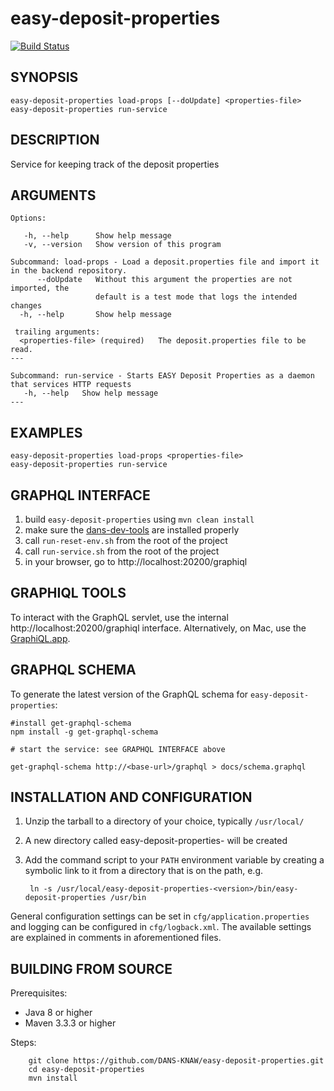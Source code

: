 easy-deposit-properties
===========
[![Build Status](https://travis-ci.org/DANS-KNAW/easy-deposit-properties.png?branch=master)](https://travis-ci.org/DANS-KNAW/easy-deposit-properties)

<!-- Remove this comment and extend the descriptions below -->


SYNOPSIS
--------

    easy-deposit-properties load-props [--doUpdate] <properties-file>
    easy-deposit-properties run-service


DESCRIPTION
-----------

Service for keeping track of the deposit properties


ARGUMENTS
---------

    Options:

       -h, --help      Show help message
       -v, --version   Show version of this program

    Subcommand: load-props - Load a deposit.properties file and import it in the backend repository.
          --doUpdate   Without this argument the properties are not imported, the
                       default is a test mode that logs the intended changes
      -h, --help       Show help message
    
     trailing arguments:
      <properties-file> (required)   The deposit.properties file to be read.
    ---
    
    Subcommand: run-service - Starts EASY Deposit Properties as a daemon that services HTTP requests
       -h, --help   Show help message
    ---

EXAMPLES
--------

    easy-deposit-properties load-props <properties-file>
    easy-deposit-properties run-service


GRAPHQL INTERFACE
-----------------

1. build `easy-deposit-properties` using `mvn clean install`
2. make sure the [dans-dev-tools](https://github.com/DANS-KNAW/dans-dev-tools) are installed properly
3. call `run-reset-env.sh` from the root of the project
4. call `run-service.sh` from the root of the project
5. in your browser, go to http://localhost:20200/graphiql


GRAPHIQL TOOLS
--------------
To interact with the GraphQL servlet, use the internal http://localhost:20200/graphiql interface.
Alternatively, on Mac, use the [GraphiQL.app](https://github.com/skevy/graphiql-app).


GRAPHQL SCHEMA
--------------

To generate the latest version of the GraphQL schema for `easy-deposit-properties`:

    #install get-graphql-schema
    npm install -g get-graphql-schema
    
    # start the service: see GRAPHQL INTERFACE above
    
    get-graphql-schema http://<base-url>/graphql > docs/schema.graphql


INSTALLATION AND CONFIGURATION
------------------------------


1. Unzip the tarball to a directory of your choice, typically `/usr/local/`
2. A new directory called easy-deposit-properties-<version> will be created
3. Add the command script to your `PATH` environment variable by creating a symbolic link to it from a directory that is
   on the path, e.g. 
   
        ln -s /usr/local/easy-deposit-properties-<version>/bin/easy-deposit-properties /usr/bin



General configuration settings can be set in `cfg/application.properties` and logging can be configured
in `cfg/logback.xml`. The available settings are explained in comments in aforementioned files.


BUILDING FROM SOURCE
--------------------

Prerequisites:

* Java 8 or higher
* Maven 3.3.3 or higher

Steps:

        git clone https://github.com/DANS-KNAW/easy-deposit-properties.git
        cd easy-deposit-properties
        mvn install
